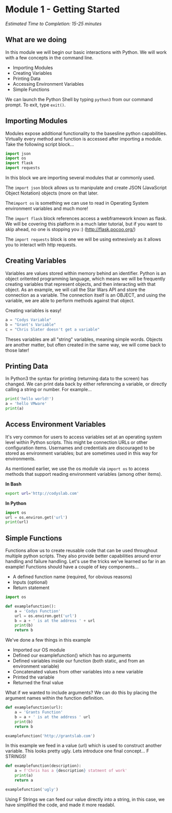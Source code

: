 # Module 1 - Getting Started

_Estimated Time to Completion: 15-25 minutes_

## What are we doing

In this module we will begin our basic interactions with Python. We will work with a few concepts in the command line. 

* Importing Modules
* Creating Variables
* Printing Data
* Accessing Environment Variables
* Simple Functions

We can launch the Python Shell by typing `python3` from our command prompt. To exit, type `exit()`.

## Importing Modules

Modules expose additional functionality to the basesline python capabilities. Virtually every method and function is accessed after importing a module. Take the following script block...

```python
import json
import os
import flask
import requests
```

In this block we are importing several modules that ar commonly used. 

The `import json` block allows us to manipulate and create JSON (JavaScript Object Notation) objects (more on that later.

The`import os` is something we can use to read in Operating System environment variables and much more!

The `import flask` block references access a webframework known as flask. We will be covering this platform in a much later tutorial, but if you want to skip ahead, no one is stopping you :) (http://flask.pocoo.org/)

The `import requests` block is one we will be using extnesively as it allows you to interact with http requests.

## Creating Variables

Variables are values stored within memory behind an identifier. Python is an object oritented programming language, which means we will be frequently creating variables that represent objects, and then interacting with that object. As an example, we will call the Star Wars API and store the connection as a variable. The connection itself is an OBJECT, and using the variable, we are able to perform methods against that object. 

Creating variables is easy!

```python
a = "Codys Variable"
b = "Grant's Variable"
c = "Chris Slater doesn't get a variable"
```

Theses variables are all "string" variables, meaning simple words. Objects are another matter, but often created in the same way, we will come back to those later! 

## Printing Data

In Python3 the syntax for printing (returning data to the screen) has changed. We can print data back by either referencing a variable, or directly calling a string or number. For example...

```python
print('hello world!')
a = 'hello VMware'
print(a)
```

## Access Environment Variables

It's very common for users to access variables set at an operating system level within Python scripts. This might be connection URLs or other configuration items. Usernames and credentials are discouraged to be stored as environment variables; but are sometimes used in this way for environments.

As mentioned earlier, we use the os module via `import os` to access methods that support reading environment variables (among other items). 

__In Bash__
```bash
export url='http://codyslab.com'
```
__In Python__
```python
import os
url = os.environ.get('url')
print(url)
```

## Simple Functions

Functions allow us to create reusable code that can be used throughout multiple python scripts. They also provide better capabilities around error handling and failure handling. Let's use the tricks we've learned so far in an example! Functions should have a couple of key components...

* A defined function name (required, for obvious reasons)
* Inputs (optional)
* Return statement

```python
import os

def examplefunction():
    a = 'Codys Function'
    url = os.environ.get('url')
    b = a + ' is at the address ' + url
    print(b)
    return b
```

We've done a few things in this example

* Imported our OS module
* Defined our examplefunction() which has no arguments
* Defined variables inside our function (both static, and from an environment variable)
* Concatenated values from other variables into a new variable
* Printed the variable
* Returned the final value

What if we wanted to include arguments? We can do this by placing the argument names within the function definition.

```python
def examplefunction(url):
    a = 'Grants Function'
    b = a + ' is at the address ' url
    print(b)
    return b

examplefunction('http://grantslab.com')
```

In this example we feed in a value (url) which is used to construct another variable. This looks pretty ugly. Lets introduce one final concept... F STRINGS! 

```python
def examplefunction(description):
    a = f'Chris has a {description} statment of work'
    print(a)
    return a

examplefunction('ugly')
```

Using F Strings we can feed our value directly into a string, in this case, we have simplified the code, and made it more readabl. 